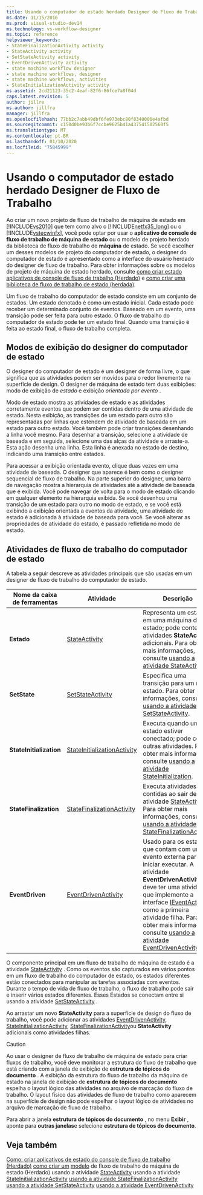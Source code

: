 ```yaml
---
title: Usando o computador de estado herdado Designer de Fluxo de Trabalho | Microsoft Docs
ms.date: 11/15/2016
ms.prod: visual-studio-dev14
ms.technology: vs-workflow-designer
ms.topic: reference
helpviewer_keywords:
- StateFinalizationActivity activity
- StateActivity activity
- SetStateActivity activity
- EventDrivenActivity activity
- state machine workflow designer
- state machine workflows, designer
- state machine workflows, activities
- StateInitializationActivity activity
ms.assetid: 2cd21123-35c2-4eaf-82f6-86fce7a8f04d
caps.latest.revision: 5
author: jillre
ms.author: jillfra
manager: jillfra
ms.openlocfilehash: 77bb2c7abb49dbf6fe973ebc80f8340000e4afbd
ms.sourcegitcommit: c150d0be93b6f7ccbe9625b41a437541502560f5
ms.translationtype: MT
ms.contentlocale: pt-BR
ms.lasthandoff: 01/10/2020
ms.locfileid: "75845999"
---
```

# <a name="using-the-legacy-state-machine-workflow-designer"></a>Usando o computador de estado herdado Designer de Fluxo de Trabalho
Ao criar um novo projeto de fluxo de trabalho de máquina de estado em [!INCLUDE[vs2010](../includes/vs2010-md.md)] que tem como alvo o [!INCLUDE[netfx35_long](../includes/netfx35-long-md.md)] ou o [!INCLUDE[vstecwinfx](../includes/vstecwinfx-md.md)], você pode optar por usar o **aplicativo de console de fluxo de trabalho de máquina de estado** ou o modelo de projeto herdado da biblioteca de fluxo de trabalho de **máquina** de estado. Se você escolher um desses modelos de projeto do computador de estado, o designer do computador de estado é apresentado como a interface do usuário herdado do designer de fluxo de trabalho. Para obter informações sobre os modelos de projeto de máquina de estado herdado, consulte [como criar estado aplicativos de console de fluxo de trabalho (Herdado)](../workflow-designer/how-to-create-state-machine-workflow-console-applications-legacy.md) e [como criar uma biblioteca de fluxo de trabalho de estado (herdada)](../workflow-designer/how-to-create-a-state-machine-workflow-library-legacy.md).

 Um fluxo de trabalho do computador de estado consiste em um conjunto de estados. Um estado denotado é como um estado inicial. Cada estado pode receber um determinado conjunto de eventos. Baseado em um evento, uma transição pode ser feita para outro estado. O fluxo de trabalho do computador de estado pode ter um estado final. Quando uma transição é feita ao estado final, o fluxo de trabalho completa.

## <a name="state-machine-designer-views"></a>Modos de exibição do designer do computador de estado
 O designer do computador de estado é um designer de forma livre, o que significa que as atividades podem ser movidos para o redor livremente na superfície de design. O designer de máquina de estado tem duas exibições: modo de exibição de *estado* e exibição *orientada por evento* .

 Modo de estado mostra as atividades de estado e as atividades corretamente eventos que podem ser contidas dentro de uma atividade de estado. Nesta exibição, as transições de um estado para outro são representadas por linhas que estendem de atividade de baseada em um estado para outro estado. Você também pode criar transições desenhando a linha você mesmo. Para desenhar a transição, selecione a atividade de baseada e em seguida, selecione uma das alças da atividade e arraste-a. Esta ação desenha uma linha. Esta linha é anexada no estado de destino, indicando uma transição entre estados.

 Para acessar a exibição orientada evento, clique duas vezes em uma atividade de baseada. O designer que aparece é bem como o designer sequencial de fluxo de trabalho. Na parte superior do designer, uma barra de navegação mostra a hierarquia de atividades até a atividade de baseada que é exibida. Você pode navegar de volta para o modo de estado clicando em qualquer elemento na hierarquia exibida. Se você desenhou uma transição de um estado para outro no modo de estado, e se você está exibindo a exibição orientada a eventos da atividade, uma atividade do estado é adicionada à atividade de baseada para você. Se você alterar as propriedades de atividade do estado, é passado refletida no modo de estado.

## <a name="state-machine-workflow-activities"></a>Atividades de fluxo de trabalho do computador de estado
 A tabela a seguir descreve as atividades principais que são usadas em um designer de fluxo de trabalho do computador de estado.

|Nome da caixa de ferramentas|Atividade|Descrição|
|------------------|--------------|-----------------|
|**Estado**|[StateActivity](https://msdn2.microsoft.com/library/system.workflow.activities.stateactivity.aspx)|Representa um estado em uma máquina de estado; pode conter atividades **StateActivity** adicionais. Para obter mais informações, consulte [usando a atividade StateActivity](https://msdn2.microsoft.com/library/bb628612.aspx).|
|**SetState**|[SetStateActivity](https://msdn2.microsoft.com/library/system.workflow.activities.setstateactivity.aspx)|Especifica uma transição para um novo estado. Para obter mais informações, consulte [usando a atividade SetStateActivity](https://msdn2.microsoft.com/library/bb628469.aspx).|
|**StateInitialization**|[StateInitializationActivity](https://msdn2.microsoft.com/library/system.workflow.activities.stateinitializationactivity.aspx)|Executa quando um estado estiver conectado; pode conter outras atividades. Para obter mais informações, consulte [usando a atividade StateInitialization](https://msdn2.microsoft.com/library/bb675253.aspx).|
|**StateFinalization**|[StateFinalizationActivity](https://msdn2.microsoft.com/library/system.workflow.activities.statefinalizationactivity.aspx)|Executa atividades contidas ao sair de uma atividade [StateActivity](https://msdn2.microsoft.com/library/system.workflow.activities.stateactivity.aspx) . Para obter mais informações, consulte [usando a atividade StateFinalizationActivity](https://msdn2.microsoft.com/library/bb675278.aspx).|
|**EventDriven**|[EventDrivenActivity](https://msdn2.microsoft.com/library/system.workflow.activities.eventdrivenactivity.aspx)|Usado para os estados que contam com um evento externa para iniciar executar. A atividade **EventDrivenActivity** deve ter uma atividade que implemente a interface [IEventActivity](https://msdn2.microsoft.com/library/system.workflow.activities.ieventactivity.aspx) como a primeira atividade filha. Para obter mais informações, consulte [usando a atividade EventDrivenActivity](https://msdn2.microsoft.com/library/bb628466.aspx).|

 O componente principal em um fluxo de trabalho de máquina de estado é a atividade [StateActivity](https://msdn2.microsoft.com/library/system.workflow.activities.stateactivity.aspx) . Como os eventos são capturados em vários pontos em um fluxo de trabalho do computador de estado, os estados diferentes estão conectados para manipular as tarefas associadas com eventos. Durante o tempo de vida de fluxo de trabalho, o fluxo de trabalho pode sair e inserir vários estados diferentes. Esses Estados se conectam entre si usando a atividade [SetStateActivity](https://msdn2.microsoft.com/library/system.workflow.activities.setstateactivity.aspx) .

 Ao arrastar um novo **StateActivity** para a superfície de design do fluxo de trabalho, você pode adicionar as atividades [EventDrivenActivity](https://msdn2.microsoft.com/library/system.workflow.activities.eventdrivenactivity.aspx), [StateInitializationActivity](https://msdn2.microsoft.com/library/system.workflow.activities.stateinitializationactivity.aspx), [StateFinalizationActivity](https://msdn2.microsoft.com/library/system.workflow.activities.statefinalizationactivity.aspx)ou **StateActivity** adicionais como atividades filhas.

> [!CAUTION]
> Ao usar o designer de fluxo de trabalho de máquina de estado para criar fluxos de trabalho, você deve monitorar a estrutura do fluxo de trabalho que está criando com a janela de exibição de **estrutura de tópicos do documento** . A exibição da estrutura do fluxo de trabalho da máquina de estado na janela de exibição de **estrutura de tópicos do documento** espelha o layout lógico das atividades no arquivo de marcação do fluxo de trabalho. O layout físico das atividades de fluxo de trabalho como aparecem na superfície de design não pode espelhar o layout lógico de atividades no arquivo de marcação de fluxo de trabalho.
>
> Para abrir a janela **estrutura de tópicos do documento** , no menu **Exibir** , aponte para **outras janelas**e selecione **estrutura de tópicos do documento**.

## <a name="see-also"></a>Veja também
 [Como: criar aplicativos de estado do console de fluxo de trabalho (Herdado)](../workflow-designer/how-to-create-state-machine-workflow-console-applications-legacy.md) [como criar um](../workflow-designer/how-to-create-a-state-machine-workflow-library-legacy.md) [modelo](https://msdn2.microsoft.com/library/bb628601.aspx) de fluxo de trabalho de máquina de estado (Herdado) usando a atividade [StateActivity](https://msdn2.microsoft.com/library/bb628612.aspx) usando a atividade [StateInitializationActivity](https://msdn2.microsoft.com/library/bb675253.aspx) [usando a atividade StateFinalizationActivity](https://msdn2.microsoft.com/library/bb675278.aspx) [usando a atividade SetStateActivity](https://msdn2.microsoft.com/library/bb628469.aspx) [usando a atividade EventDrivenActivity](https://msdn2.microsoft.com/library/bb628466.aspx)
